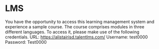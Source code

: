 # LMS
You have the opportunity to access this learning management system and experience a sample course. The course comprises modules in three different languages. To access it, please make use of the following credentials.
URL: https://alistairisd.talentlms.com/ 
Username: test0000
Password: Test0000
